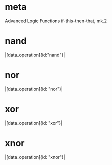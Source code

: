 # meta
Advanced Logic Functions
if-this-then-that, mk.2
# nand
|[data_operation]{id:"nand"}|
# nor
|[data_operation]{id: "nor"}|
# xor
|[data_operation]{id: "xor"}|
# xnor
|[data_operation]{id: "xnor"}|